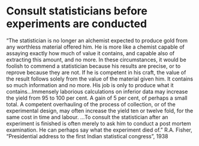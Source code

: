 # Consult statisticians before experiments are conducted
“The statistician is no longer an alchemist expected to produce gold from any worthless material offered him. He is more like a chemist capable of assaying exactly how much of value it contains, and capable also of extracting this amount, and no more. In these circumstances, it would be foolish to commend a statistician because his results are precise, or to reprove because they are not. If he is competent in his craft, the value of the result follows solely from the value of the material given him. It contains so much information and no more. His job is only to produce what it contains…Immensely laborious calculations on inferior data may increase the yield from 95 to 100 per cent. A gain of 5 per cent, of perhaps a small total. A competent overhauling of the process of collection, or of the experimental design, may often increase the yield ten or twelve fold, for the same cost in time and labour.
…To consult the statistician after an experiment is finished is often merely to ask him to conduct a post mortem examination. He can perhaps say what the experiment died of.”
R.A. Fisher, “Presidential address to the first Indian statistical congress”, 1938

<!-- #Work -->

<!-- {BearID:2FC00905-3816-41CF-84EE-641BAE0F0271-15756-0000130BA17B6801} -->
